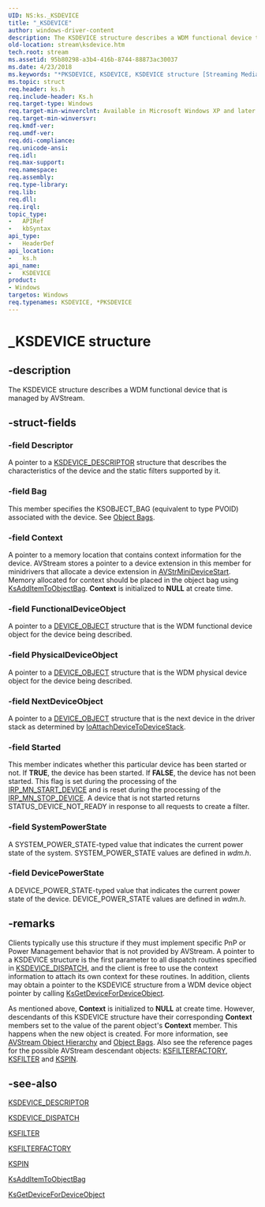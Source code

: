 ```yaml
---
UID: NS:ks._KSDEVICE
title: "_KSDEVICE"
author: windows-driver-content
description: The KSDEVICE structure describes a WDM functional device that is managed by AVStream.
old-location: stream\ksdevice.htm
tech.root: stream
ms.assetid: 95b80298-a3b4-416b-8744-88873ac30037
ms.date: 4/23/2018
ms.keywords: "*PKSDEVICE, KSDEVICE, KSDEVICE structure [Streaming Media Devices], PKSDEVICE, PKSDEVICE structure pointer [Streaming Media Devices], _KSDEVICE, avstruct_0f140861-d58a-48cf-9bac-679acbd30d02.xml, ks/KSDEVICE, ks/PKSDEVICE, stream.ksdevice"
ms.topic: struct
req.header: ks.h
req.include-header: Ks.h
req.target-type: Windows
req.target-min-winverclnt: Available in Microsoft Windows XP and later operating systems and in Microsoft DirectX 8.0 and later versions.
req.target-min-winversvr: 
req.kmdf-ver: 
req.umdf-ver: 
req.ddi-compliance: 
req.unicode-ansi: 
req.idl: 
req.max-support: 
req.namespace: 
req.assembly: 
req.type-library: 
req.lib: 
req.dll: 
req.irql: 
topic_type:
-	APIRef
-	kbSyntax
api_type:
-	HeaderDef
api_location:
-	ks.h
api_name:
-	KSDEVICE
product:
- Windows
targetos: Windows
req.typenames: KSDEVICE, *PKSDEVICE
---
```


# _KSDEVICE structure


## -description


The KSDEVICE structure describes a WDM functional device that is managed by AVStream.


## -struct-fields




### -field Descriptor

A pointer to a <a href="https://msdn.microsoft.com/library/windows/hardware/ff561691">KSDEVICE_DESCRIPTOR</a> structure that describes the characteristics of the device and the static filters supported by it.


### -field Bag

This member specifies the KSOBJECT_BAG (equivalent to type PVOID) associated with the device. See <a href="https://msdn.microsoft.com/b7ee5756-1c79-4ead-9999-d13be9a0d3d9">Object Bags</a>.


### -field Context

A pointer to a memory location that contains context information for the device. AVStream stores a pointer to a device extension in this member for minidrivers that allocate a device extension in <a href="https://msdn.microsoft.com/library/windows/hardware/ff556297">AVStrMiniDeviceStart</a>. Memory allocated for context should be placed in the object bag using <a href="https://msdn.microsoft.com/library/windows/hardware/ff560941">KsAddItemToObjectBag</a>. <b>Context</b> is initialized to <b>NULL</b> at create time.


### -field FunctionalDeviceObject

A pointer to a <a href="https://msdn.microsoft.com/library/windows/hardware/ff543147">DEVICE_OBJECT</a> structure that is the WDM functional device object for the device being described.


### -field PhysicalDeviceObject

A pointer to a <a href="https://msdn.microsoft.com/library/windows/hardware/ff543147">DEVICE_OBJECT</a> structure that is the WDM physical device object for the device being described.


### -field NextDeviceObject

A pointer to a <a href="https://msdn.microsoft.com/library/windows/hardware/ff543147">DEVICE_OBJECT</a> structure that is the next device in the driver stack as determined by <a href="https://msdn.microsoft.com/library/windows/hardware/ff548300">IoAttachDeviceToDeviceStack</a>.


### -field Started

This member indicates whether this particular device has been started or not. If <b>TRUE</b>, the device has been started. If <b>FALSE</b>, the device has not been started. This flag is set during the processing of the <a href="https://msdn.microsoft.com/library/windows/hardware/ff551749">IRP_MN_START_DEVICE</a> and is reset during the processing of the <a href="https://msdn.microsoft.com/library/windows/hardware/ff551755">IRP_MN_STOP_DEVICE</a>. A device that is not started returns STATUS_DEVICE_NOT_READY in response to all requests to create a filter.


### -field SystemPowerState

A SYSTEM_POWER_STATE-typed value that indicates the current power state of the system. SYSTEM_POWER_STATE values are defined in <i>wdm.h</i>.


### -field DevicePowerState

A DEVICE_POWER_STATE-typed value that indicates the current power state of the device. DEVICE_POWER_STATE values are defined in <i>wdm.h</i>.


## -remarks



Clients typically use this structure if they must implement specific PnP or Power Management behavior that is not provided by AVStream. A pointer to a KSDEVICE structure is the first parameter to all dispatch routines specified in <a href="https://msdn.microsoft.com/library/windows/hardware/ff561693">KSDEVICE_DISPATCH</a>, and the client is free to use the context information to attach its own context for these routines. In addition, clients may obtain a pointer to the KSDEVICE structure from a WDM device object pointer by calling <a href="https://msdn.microsoft.com/library/windows/hardware/ff562617">KsGetDeviceForDeviceObject</a>.

As mentioned above, <b>Context</b> is initialized to <b>NULL</b> at create time. However, descendants of this KSDEVICE structure have their corresponding <b>Context</b> members set to the value of the parent object's <b>Context</b> member. This happens when the new object is created. For more information, see <a href="https://msdn.microsoft.com/b7d6f06d-6c97-414e-a453-d375e2d7ccf5">AVStream Object Hierarchy</a> and <a href="https://msdn.microsoft.com/b7ee5756-1c79-4ead-9999-d13be9a0d3d9">Object Bags</a>. Also see the reference pages for the possible AVStream descendant objects: <a href="https://msdn.microsoft.com/library/windows/hardware/ff562530">KSFILTERFACTORY</a>, <a href="https://msdn.microsoft.com/library/windows/hardware/ff562522">KSFILTER</a> and <a href="https://msdn.microsoft.com/library/windows/hardware/ff563483">KSPIN</a>.




## -see-also




<a href="https://msdn.microsoft.com/library/windows/hardware/ff561691">KSDEVICE_DESCRIPTOR</a>



<a href="https://msdn.microsoft.com/library/windows/hardware/ff561693">KSDEVICE_DISPATCH</a>



<a href="https://msdn.microsoft.com/library/windows/hardware/ff562522">KSFILTER</a>



<a href="https://msdn.microsoft.com/library/windows/hardware/ff562530">KSFILTERFACTORY</a>



<a href="https://msdn.microsoft.com/library/windows/hardware/ff563483">KSPIN</a>



<a href="https://msdn.microsoft.com/library/windows/hardware/ff560941">KsAddItemToObjectBag</a>



<a href="https://msdn.microsoft.com/library/windows/hardware/ff562617">KsGetDeviceForDeviceObject</a>
 

 

